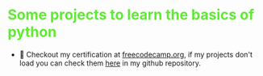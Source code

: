 # <span style="color: #61eb34;">Some projects to learn the basics of python</span>
- 📃 Checkout my certification at <a href="https://www.freecodecamp.org/certification/EduardoKauanBorges/scientific-computing-with-python-v7">freecodecamp.org</a>,
if my projects don't load you can check them <a href="https://github.com/MrHadaward/Study_Projects_Python">here</a> in my github repository.
